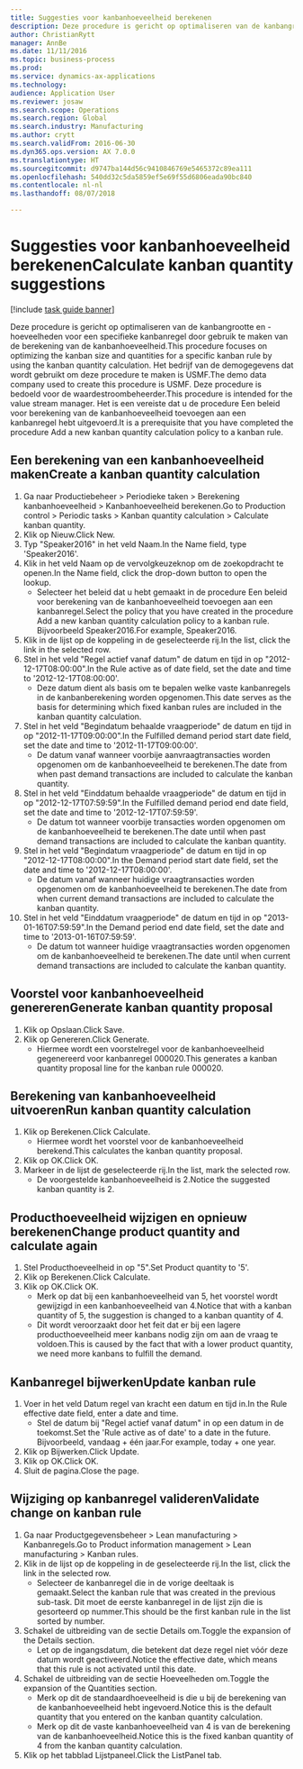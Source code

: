```yaml
--- 
title: Suggesties voor kanbanhoeveelheid berekenen
description: Deze procedure is gericht op optimaliseren van de kanbangrootte en -hoeveelheden voor een specifieke kanbanregel door gebruik te maken van de berekening van de kanbanhoeveelheid.
author: ChristianRytt
manager: AnnBe
ms.date: 11/11/2016
ms.topic: business-process
ms.prod: 
ms.service: dynamics-ax-applications
ms.technology: 
audience: Application User
ms.reviewer: josaw
ms.search.scope: Operations
ms.search.region: Global
ms.search.industry: Manufacturing
ms.author: crytt
ms.search.validFrom: 2016-06-30
ms.dyn365.ops.version: AX 7.0.0
ms.translationtype: HT
ms.sourcegitcommit: d9747ba144d56c9410846769e5465372c89ea111
ms.openlocfilehash: 540dd32c5da5859ef5e69f55d6806eada90bc840
ms.contentlocale: nl-nl
ms.lasthandoff: 08/07/2018

---
```

# <a name="calculate-kanban-quantity-suggestions"></a><span data-ttu-id="d7c37-103">Suggesties voor kanbanhoeveelheid berekenen</span><span class="sxs-lookup"><span data-stu-id="d7c37-103">Calculate kanban quantity suggestions</span></span>

[!include [task guide banner](../../includes/task-guide-banner.md)]

<span data-ttu-id="d7c37-104">Deze procedure is gericht op optimaliseren van de kanbangrootte en -hoeveelheden voor een specifieke kanbanregel door gebruik te maken van de berekening van de kanbanhoeveelheid.</span><span class="sxs-lookup"><span data-stu-id="d7c37-104">This procedure focuses on optimizing the kanban size and quantities for a specific kanban rule by using the kanban quantity calculation.</span></span> <span data-ttu-id="d7c37-105">Het bedrijf van de demogegevens dat wordt gebruikt om deze procedure te maken is USMF.</span><span class="sxs-lookup"><span data-stu-id="d7c37-105">The demo data company used to create this procedure is USMF.</span></span> <span data-ttu-id="d7c37-106">Deze procedure is bedoeld voor de waardestroombeheerder.</span><span class="sxs-lookup"><span data-stu-id="d7c37-106">This procedure is intended for the value stream manager.</span></span> <span data-ttu-id="d7c37-107">Het is een vereiste dat u de procedure Een beleid voor berekening van de kanbanhoeveelheid toevoegen aan een kanbanregel hebt uitgevoerd.</span><span class="sxs-lookup"><span data-stu-id="d7c37-107">It is a prerequisite that you have completed the procedure Add a new kanban quantity calculation policy to a kanban rule.</span></span>


## <a name="create-a-kanban-quantity-calculation"></a><span data-ttu-id="d7c37-108">Een berekening van een kanbanhoeveelheid maken</span><span class="sxs-lookup"><span data-stu-id="d7c37-108">Create a kanban quantity calculation</span></span>
1. <span data-ttu-id="d7c37-109">Ga naar Productiebeheer > Periodieke taken > Berekening kanbanhoeveelheid > Kanbanhoeveelheid berekenen.</span><span class="sxs-lookup"><span data-stu-id="d7c37-109">Go to Production control > Periodic tasks > Kanban quantity calculation > Calculate kanban quantity.</span></span>
2. <span data-ttu-id="d7c37-110">Klik op Nieuw.</span><span class="sxs-lookup"><span data-stu-id="d7c37-110">Click New.</span></span>
3. <span data-ttu-id="d7c37-111">Typ "Speaker2016" in het veld Naam.</span><span class="sxs-lookup"><span data-stu-id="d7c37-111">In the Name field, type 'Speaker2016'.</span></span>
4. <span data-ttu-id="d7c37-112">Klik in het veld Naam op de vervolgkeuzeknop om de zoekopdracht te openen.</span><span class="sxs-lookup"><span data-stu-id="d7c37-112">In the Name field, click the drop-down button to open the lookup.</span></span>
    * <span data-ttu-id="d7c37-113">Selecteer het beleid dat u hebt gemaakt in de procedure Een beleid voor berekening van de kanbanhoeveelheid toevoegen aan een kanbanregel.</span><span class="sxs-lookup"><span data-stu-id="d7c37-113">Select the policy that you have created in the procedure Add a new kanban quantity calculation policy to a kanban rule.</span></span> <span data-ttu-id="d7c37-114">Bijvoorbeeld Speaker2016.</span><span class="sxs-lookup"><span data-stu-id="d7c37-114">For example, Speaker2016.</span></span>  
5. <span data-ttu-id="d7c37-115">Klik in de lijst op de koppeling in de geselecteerde rij.</span><span class="sxs-lookup"><span data-stu-id="d7c37-115">In the list, click the link in the selected row.</span></span>
6. <span data-ttu-id="d7c37-116">Stel in het veld "Regel actief vanaf datum" de datum en tijd in op "2012-12-17T08:00:00".</span><span class="sxs-lookup"><span data-stu-id="d7c37-116">In the Rule active as of date field, set the date and time to '2012-12-17T08:00:00'.</span></span>
    * <span data-ttu-id="d7c37-117">Deze datum dient als basis om te bepalen welke vaste kanbanregels in de kanbanberekening worden opgenomen.</span><span class="sxs-lookup"><span data-stu-id="d7c37-117">This date serves as the basis for determining which fixed kanban rules are included in the kanban quantity calculation.</span></span>  
7. <span data-ttu-id="d7c37-118">Stel in het veld "Begindatum behaalde vraagperiode" de datum en tijd in op "2012-11-17T09:00:00".</span><span class="sxs-lookup"><span data-stu-id="d7c37-118">In the Fulfilled demand period start date field, set the date and time to '2012-11-17T09:00:00'.</span></span>
    * <span data-ttu-id="d7c37-119">De datum vanaf wanneer voorbije aanvraagtransacties worden opgenomen om de kanbanhoeveelheid te berekenen.</span><span class="sxs-lookup"><span data-stu-id="d7c37-119">The date from when past demand transactions are included to calculate the kanban quantity.</span></span>  
8. <span data-ttu-id="d7c37-120">Stel in het veld "Einddatum behaalde vraagperiode" de datum en tijd in op "2012-12-17T07:59:59".</span><span class="sxs-lookup"><span data-stu-id="d7c37-120">In the Fulfilled demand period end date field, set the date and time to '2012-12-17T07:59:59'.</span></span>
    * <span data-ttu-id="d7c37-121">De datum tot wanneer voorbije transacties worden opgenomen om de kanbanhoeveelheid te berekenen.</span><span class="sxs-lookup"><span data-stu-id="d7c37-121">The date until when past demand transactions are included to calculate the kanban quantity.</span></span>  
9. <span data-ttu-id="d7c37-122">Stel in het veld "Begindatum vraagperiode" de datum en tijd in op "2012-12-17T08:00:00".</span><span class="sxs-lookup"><span data-stu-id="d7c37-122">In the Demand period start date field, set the date and time to '2012-12-17T08:00:00'.</span></span>
    * <span data-ttu-id="d7c37-123">De datum vanaf wanneer huidige vraagtransacties worden opgenomen om de kanbanhoeveelheid te berekenen.</span><span class="sxs-lookup"><span data-stu-id="d7c37-123">The date from when current demand transactions are included to calculate the kanban quantity.</span></span>  
10. <span data-ttu-id="d7c37-124">Stel in het veld "Einddatum vraagperiode" de datum en tijd in op "2013-01-16T07:59:59".</span><span class="sxs-lookup"><span data-stu-id="d7c37-124">In the Demand period end date field, set the date and time to '2013-01-16T07:59:59'.</span></span>
    * <span data-ttu-id="d7c37-125">De datum tot wanneer huidige vraagtransacties worden opgenomen om de kanbanhoeveelheid te berekenen.</span><span class="sxs-lookup"><span data-stu-id="d7c37-125">The date until when current demand transactions are included to calculate the kanban quantity.</span></span>  

## <a name="generate-kanban-quantity-proposal"></a><span data-ttu-id="d7c37-126">Voorstel voor kanbanhoeveelheid genereren</span><span class="sxs-lookup"><span data-stu-id="d7c37-126">Generate kanban quantity proposal</span></span>
1. <span data-ttu-id="d7c37-127">Klik op Opslaan.</span><span class="sxs-lookup"><span data-stu-id="d7c37-127">Click Save.</span></span>
2. <span data-ttu-id="d7c37-128">Klik op Genereren.</span><span class="sxs-lookup"><span data-stu-id="d7c37-128">Click Generate.</span></span>
    * <span data-ttu-id="d7c37-129">Hiermee wordt een voorstelregel voor de kanbanhoeveelheid gegenereerd voor kanbanregel 000020.</span><span class="sxs-lookup"><span data-stu-id="d7c37-129">This generates a kanban quantity proposal line for the kanban rule 000020.</span></span>  

## <a name="run-kanban-quantity-calculation"></a><span data-ttu-id="d7c37-130">Berekening van kanbanhoeveelheid uitvoeren</span><span class="sxs-lookup"><span data-stu-id="d7c37-130">Run kanban quantity calculation</span></span>
1. <span data-ttu-id="d7c37-131">Klik op Berekenen.</span><span class="sxs-lookup"><span data-stu-id="d7c37-131">Click Calculate.</span></span>
    * <span data-ttu-id="d7c37-132">Hiermee wordt het voorstel voor de kanbanhoeveelheid berekend.</span><span class="sxs-lookup"><span data-stu-id="d7c37-132">This calculates the kanban quantity proposal.</span></span>  
2. <span data-ttu-id="d7c37-133">Klik op OK.</span><span class="sxs-lookup"><span data-stu-id="d7c37-133">Click OK.</span></span>
3. <span data-ttu-id="d7c37-134">Markeer in de lijst de geselecteerde rij.</span><span class="sxs-lookup"><span data-stu-id="d7c37-134">In the list, mark the selected row.</span></span>
    * <span data-ttu-id="d7c37-135">De voorgestelde kanbanhoeveelheid is 2.</span><span class="sxs-lookup"><span data-stu-id="d7c37-135">Notice the suggested kanban quantity is 2.</span></span>  

## <a name="change-product-quantity-and-calculate-again"></a><span data-ttu-id="d7c37-136">Producthoeveelheid wijzigen en opnieuw berekenen</span><span class="sxs-lookup"><span data-stu-id="d7c37-136">Change product quantity and calculate again</span></span>
1. <span data-ttu-id="d7c37-137">Stel Producthoeveelheid in op "5".</span><span class="sxs-lookup"><span data-stu-id="d7c37-137">Set Product quantity to '5'.</span></span>
2. <span data-ttu-id="d7c37-138">Klik op Berekenen.</span><span class="sxs-lookup"><span data-stu-id="d7c37-138">Click Calculate.</span></span>
3. <span data-ttu-id="d7c37-139">Klik op OK.</span><span class="sxs-lookup"><span data-stu-id="d7c37-139">Click OK.</span></span>
    * <span data-ttu-id="d7c37-140">Merk op dat bij een kanbanhoeveelheid van 5, het voorstel wordt gewijzigd in een kanbanhoeveelheid van 4.</span><span class="sxs-lookup"><span data-stu-id="d7c37-140">Notice that with a kanban quantity of 5, the suggestion is changed to a kanban quantity of 4.</span></span>  
    * <span data-ttu-id="d7c37-141">Dit wordt veroorzaakt door het feit dat er bij een lagere producthoeveelheid meer kanbans nodig zijn om aan de vraag te voldoen.</span><span class="sxs-lookup"><span data-stu-id="d7c37-141">This is caused by the fact that with a lower product quantity, we need more kanbans to fulfill the demand.</span></span>  

## <a name="update-kanban-rule"></a><span data-ttu-id="d7c37-142">Kanbanregel bijwerken</span><span class="sxs-lookup"><span data-stu-id="d7c37-142">Update kanban rule</span></span>
1. <span data-ttu-id="d7c37-143">Voer in het veld Datum regel van kracht een datum en tijd in.</span><span class="sxs-lookup"><span data-stu-id="d7c37-143">In the Rule effective date field, enter a date and time.</span></span>
    * <span data-ttu-id="d7c37-144">Stel de datum bij "Regel actief vanaf datum" in op een datum in de toekomst.</span><span class="sxs-lookup"><span data-stu-id="d7c37-144">Set the 'Rule active as of date' to a date in the future.</span></span> <span data-ttu-id="d7c37-145">Bijvoorbeeld, vandaag + één jaar.</span><span class="sxs-lookup"><span data-stu-id="d7c37-145">For example, today + one year.</span></span>  
2. <span data-ttu-id="d7c37-146">Klik op Bijwerken.</span><span class="sxs-lookup"><span data-stu-id="d7c37-146">Click Update.</span></span>
3. <span data-ttu-id="d7c37-147">Klik op OK.</span><span class="sxs-lookup"><span data-stu-id="d7c37-147">Click OK.</span></span>
4. <span data-ttu-id="d7c37-148">Sluit de pagina.</span><span class="sxs-lookup"><span data-stu-id="d7c37-148">Close the page.</span></span>

## <a name="validate-change-on-kanban-rule"></a><span data-ttu-id="d7c37-149">Wijziging op kanbanregel valideren</span><span class="sxs-lookup"><span data-stu-id="d7c37-149">Validate change on kanban rule</span></span>
1. <span data-ttu-id="d7c37-150">Ga naar Productgegevensbeheer > Lean manufacturing > Kanbanregels.</span><span class="sxs-lookup"><span data-stu-id="d7c37-150">Go to Product information management > Lean manufacturing > Kanban rules.</span></span>
2. <span data-ttu-id="d7c37-151">Klik in de lijst op de koppeling in de geselecteerde rij.</span><span class="sxs-lookup"><span data-stu-id="d7c37-151">In the list, click the link in the selected row.</span></span>
    * <span data-ttu-id="d7c37-152">Selecteer de kanbanregel die in de vorige deeltaak is gemaakt.</span><span class="sxs-lookup"><span data-stu-id="d7c37-152">Select the kanban rule that was created in the previous sub-task.</span></span> <span data-ttu-id="d7c37-153">Dit moet de eerste kanbanregel in de lijst zijn die is gesorteerd op nummer.</span><span class="sxs-lookup"><span data-stu-id="d7c37-153">This should be the first kanban rule in the list sorted by number.</span></span>  
3. <span data-ttu-id="d7c37-154">Schakel de uitbreiding van de sectie Details om.</span><span class="sxs-lookup"><span data-stu-id="d7c37-154">Toggle the expansion of the Details section.</span></span>
    * <span data-ttu-id="d7c37-155">Let op de ingangsdatum, die betekent dat deze regel niet vóór deze datum wordt geactiveerd.</span><span class="sxs-lookup"><span data-stu-id="d7c37-155">Notice the effective date, which means that this rule is not activated until this date.</span></span>  
4. <span data-ttu-id="d7c37-156">Schakel de uitbreiding van de sectie Hoeveelheden om.</span><span class="sxs-lookup"><span data-stu-id="d7c37-156">Toggle the expansion of the Quantities section.</span></span>
    * <span data-ttu-id="d7c37-157">Merk op dit de standaardhoeveelheid is die u bij de berekening van de kanbanhoeveelheid hebt ingevoerd.</span><span class="sxs-lookup"><span data-stu-id="d7c37-157">Notice this is the default quantity that you entered on the kanban quantity calculation.</span></span>  
    * <span data-ttu-id="d7c37-158">Merk op dit de vaste kanbanhoeveelheid van 4 is van de berekening van de kanbanhoeveelheid.</span><span class="sxs-lookup"><span data-stu-id="d7c37-158">Notice this is the fixed kanban quantity of 4 from the kanban quantity calculation.</span></span>  
5. <span data-ttu-id="d7c37-159">Klik op het tabblad Lijstpaneel.</span><span class="sxs-lookup"><span data-stu-id="d7c37-159">Click the ListPanel tab.</span></span>


